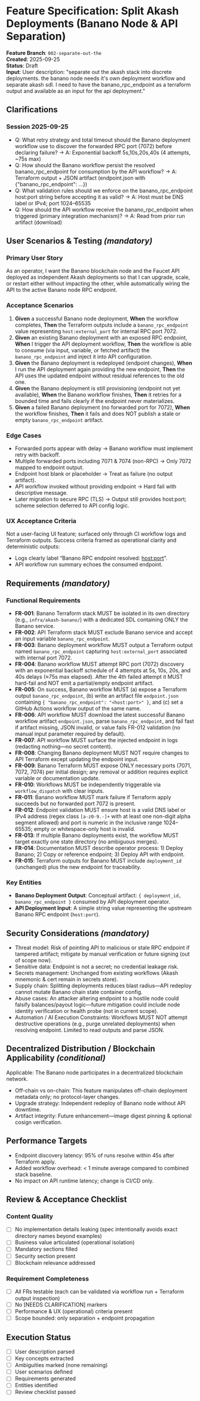 # Feature Specification: Split Akash Deployments (Banano Node & API Separation)

**Feature Branch**: `002-separate-out-the`  
**Created**: 2025-09-25  
**Status**: Draft  
**Input**: User description: "separate out the akash stack into discrete deployments. the banano node needs it's own deployment workflow and separate akash sdl. I need to have the banano_rpc_endpoint as a terraform output and available as an input for the api deployment."

## Clarifications
### Session 2025-09-25
- Q: What retry strategy and total timeout should the Banano deployment workflow use to discover the forwarded RPC port (7072) before declaring failure? → A: Exponential backoff 5s,10s,20s,40s (4 attempts, ~75s max)
- Q: How should the Banano workflow persist the resolved banano_rpc_endpoint for consumption by the API workflow? → A: Terraform output + JSON artifact (endpoint.json with {"banano_rpc_endpoint": ...})
- Q: What validation rules should we enforce on the banano_rpc_endpoint host:port string before accepting it as valid? → A: Host must be DNS label or IPv4; port 1024–65535
- Q: How should the API workflow receive the banano_rpc_endpoint when triggered (primary integration mechanism)? → A: Read from prior run artifact (download)

## User Scenarios & Testing *(mandatory)*

### Primary User Story
As an operator, I want the Banano blockchain node and the Faucet API deployed as independent Akash deployments so that I can upgrade, scale, or restart either without impacting the other, while automatically wiring the API to the active Banano node RPC endpoint.

### Acceptance Scenarios
1. **Given** a successful Banano node deployment, **When** the workflow completes, **Then** the Terraform outputs include a `banano_rpc_endpoint` value representing `host:external_port` for internal RPC port 7072.
2. **Given** an existing Banano deployment with an exposed RPC endpoint, **When** I trigger the API deployment workflow, **Then** the workflow is able to consume (via input, variable, or fetched artifact) the `banano_rpc_endpoint` and inject it into API configuration.
3. **Given** the Banano deployment is redeployed (endpoint changes), **When** I run the API deployment again providing the new endpoint, **Then** the API uses the updated endpoint without residual references to the old one.
4. **Given** the Banano deployment is still provisioning (endpoint not yet available), **When** the Banano workflow finishes, **Then** it retries for a bounded time and fails clearly if the endpoint never materializes.
5. **Given** a failed Banano deployment (no forwarded port for 7072), **When** the workflow finishes, **Then** it fails and does NOT publish a stale or empty `banano_rpc_endpoint` artifact.

### Edge Cases
- Forwarded ports appear with delay → Banano workflow must implement retry with backoff.
- Multiple forwarded ports including 7071 & 7074 (non-RPC) → Only 7072 mapped to endpoint output.
- Endpoint host blank or placeholder → Treat as failure (no output artifact).
- API workflow invoked without providing endpoint → Hard fail with descriptive message.
- Later migration to secure RPC (TLS) → Output still provides host:port; scheme selection deferred to API config logic.

### UX Acceptance Criteria
Not a user-facing UI feature; surfaced only through CI workflow logs and Terraform outputs. Success criteria framed as operational clarity and deterministic outputs:
- Logs clearly label “Banano RPC endpoint resolved: <host:port>”.
- API workflow run summary echoes the consumed endpoint.

## Requirements *(mandatory)*

### Functional Requirements
- **FR-001**: Banano Terraform stack MUST be isolated in its own directory (e.g., `infra/akash-banano/`) with a dedicated SDL containing ONLY the Banano service.
- **FR-002**: API Terraform stack MUST exclude Banano service and accept an input variable `banano_rpc_endpoint`.
- **FR-003**: Banano deployment workflow MUST output a Terraform output named `banano_rpc_endpoint` capturing `host:external_port` associated with internal port 7072.
- **FR-004**: Banano workflow MUST attempt RPC port (7072) discovery with an exponential backoff schedule of 4 attempts at 5s, 10s, 20s, and 40s delays (≈75s max elapsed). After the 4th failed attempt it MUST hard-fail and NOT emit a partial/empty endpoint artifact.
- **FR-005**: On success, Banano workflow MUST (a) expose a Terraform output `banano_rpc_endpoint`, (b) write an artifact file `endpoint.json` containing `{ "banano_rpc_endpoint": "<host:port>" }`, and (c) set a GitHub Actions workflow output of the same name.
- **FR-006**: API workflow MUST download the latest successful Banano workflow artifact `endpoint.json`, parse `banano_rpc_endpoint`, and fail fast if artifact missing, JSON invalid, or value fails FR-012 validation (no manual input parameter required by default).
- **FR-007**: API workflow MUST surface the injected endpoint in logs (redacting nothing—no secret content).
- **FR-008**: Changing Banano deployment MUST NOT require changes to API Terraform except updating the endpoint input.
- **FR-009**: Banano Terraform MUST expose ONLY necessary ports (7071, 7072, 7074) per initial design; any removal or addition requires explicit variable or documentation update.
- **FR-010**: Workflows MUST be independently triggerable via `workflow_dispatch` with clear inputs.
- **FR-011**: Banano workflow MUST mark failure if Terraform apply succeeds but no forwarded port 7072 is present.
- **FR-012**: Endpoint validation MUST ensure host is a valid DNS label or IPv4 address (regex class `[a-z0-9.-]+` with at least one non-digit alpha segment allowed) and port is numeric in the inclusive range 1024–65535; empty or whitespace-only host is invalid.
- **FR-013**: If multiple Banano deployments exist, the workflow MUST target exactly one state directory (no ambiguous merges).
- **FR-014**: Documentation MUST describe operator process: 1) Deploy Banano; 2) Copy or reference endpoint; 3) Deploy API with endpoint.
- **FR-015**: Terraform outputs for Banano MUST include `deployment_id` (unchanged) plus the new endpoint for traceability.

### Key Entities
- **Banano Deployment Output**: Conceptual artifact: `{ deployment_id, banano_rpc_endpoint }` consumed by API deployment operator.
- **API Deployment Input**: A simple string value representing the upstream Banano RPC endpoint (`host:port`).

## Security Considerations *(mandatory)*
- Threat model: Risk of pointing API to malicious or stale RPC endpoint if tampered artifact; mitigate by manual verification or future signing (out of scope now).
- Sensitive data: Endpoint is not a secret; no credential leakage risk.
- Secrets management: Unchanged from existing workflows (Akash mnemonic & cert remain in secrets store).
- Supply chain: Splitting deployments reduces blast radius—API redeploy cannot mutate Banano chain state container config.
- Abuse cases: An attacker altering endpoint to a hostile node could falsify balances/payout logic—future mitigation could include node identity verification or health probe (not in current scope).
- Automation / AI Execution Constraints: Workflows MUST NOT attempt destructive operations (e.g., purge unrelated deployments) when resolving endpoint. Limited to read outputs and parse JSON.

## Decentralized Distribution / Blockchain Applicability *(conditional)*
Applicable: The Banano node participates in a decentralized blockchain network.
- Off-chain vs on-chain: This feature manipulates off-chain deployment metadata only; no protocol-layer changes.
- Upgrade strategy: Independent redeploy of Banano node without API downtime.
- Artifact integrity: Future enhancement—image digest pinning & optional cosign verification.

## Performance Targets
- Endpoint discovery latency: 95% of runs resolve within 45s after Terraform apply.
- Added workflow overhead: < 1 minute average compared to combined stack baseline.
- No impact on API runtime latency; change is CI/CD only.

## Review & Acceptance Checklist
### Content Quality
- [ ] No implementation details leaking (spec intentionally avoids exact directory names beyond examples)
- [ ] Business value articulated (operational isolation)
- [ ] Mandatory sections filled
- [ ] Security section present
- [ ] Blockchain relevance addressed

### Requirement Completeness
- [ ] All FRs testable (each can be validated via workflow run + Terraform output inspection)
- [ ] No [NEEDS CLARIFICATION] markers
- [ ] Performance & UX (operational) criteria present
- [ ] Scope bounded: only separation + endpoint propagation

## Execution Status
- [ ] User description parsed
- [ ] Key concepts extracted
- [ ] Ambiguities marked (none remaining)
- [ ] User scenarios defined
- [ ] Requirements generated
- [ ] Entities identified
- [ ] Review checklist passed
